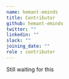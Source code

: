 ```yaml
---
name: hemant-eminds
title: Contributor
github: hemant-eminds
twitter: ""
linkedin: ""
slack: ""
joining_date: ""
role : contributor
---
```


Still waiting for this
